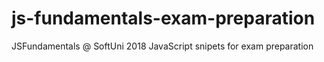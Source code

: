 # js-fundamentals-exam-preparation
JSFundamentals @ SoftUni 2018 JavaScript snipets for exam preparation 

